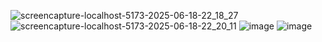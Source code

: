 ![screencapture-localhost-5173-2025-06-18-22_18_27](https://github.com/user-attachments/assets/0ae5ca38-12b7-4cc5-be27-69663a8f3dba)
![screencapture-localhost-5173-2025-06-18-22_20_11](https://github.com/user-attachments/assets/48076189-ff46-421c-82d4-04e11492bdfc)
![image](https://github.com/user-attachments/assets/6bf7de5a-035a-4fb1-9f0d-44744f4fb391)
![image](https://github.com/user-attachments/assets/191340b1-a465-46d0-82a5-9f55297b3754)
